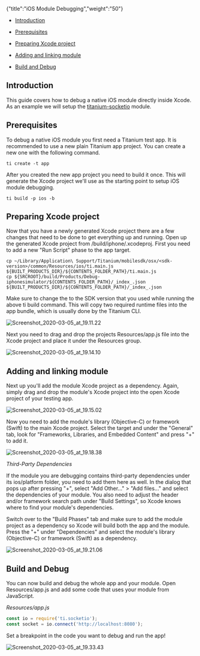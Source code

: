 {"title":"iOS Module Debugging","weight":"50"}

* [Introduction](#introduction)

* [Prerequisites](#prerequisites)

* [Preparing Xcode project](#preparing-xcode-project)

* [Adding and linking module](#adding-and-linking-module)

* [Build and Debug](#build-and-debug)

## Introduction

This guide covers how to debug a native iOS module directly inside Xcode. As an example we will setup the [titanium-socketio](https://github.com/appcelerator-modules/titanium-socketio) module.

## Prerequisites

To debug a native iOS module you first need a Titanium test app. It is recommended to use a new plain Titanium app project. You can create a new one with the following command.

```
ti create -t app
```

After you created the new app project you need to build it once. This will generate the Xcode project we'll use as the starting point to setup iOS module debugging.

```
ti build -p ios -b
```

## Preparing Xcode project

Now that you have a newly generated Xcode project there are a few changes that need to be done to get everything up and running. Open up the generated Xcode project from <project-dir>/build/iphone/<project-name>.xcodeproj. First you need to add a new "Run Script" phase to the app target.

```
cp ~/Library/Application\ Support/Titanium/mobilesdk/osx/<sdk-version>/common/Resources/ios/ti.main.js ${BUILT_PRODUCTS_DIR}/${CONTENTS_FOLDER_PATH}/ti.main.js
cp ${SRCROOT}/build/Products/Debug-iphonesimulator/${CONTENTS_FOLDER_PATH}/_index_.json ${BUILT_PRODUCTS_DIR}/${CONTENTS_FOLDER_PATH}/_index_.json
```

Make sure to change the <sdk-version> to the SDK version that you used while running the above ti build command. This will copy two required runtime files into the app bundle, which is usually done by the Titanium CLI.

![Screenshot_2020-03-05_at_19.11.22](/Images/appc/download/attachments/60159823/Screenshot_2020-03-05_at_19.11.22.png)

Next you need to drag and drop the projects Resources/app.js file into the Xcode project and place it under the Resources group.

![Screenshot_2020-03-05_at_19.14.10](/Images/appc/download/attachments/60159823/Screenshot_2020-03-05_at_19.14.10.png)

## Adding and linking module

Next up you'll add the module Xcode project as a dependency. Again, simply drag and drop the module's Xcode project into the open Xcode project of your testing app.

![Screenshot_2020-03-05_at_19.15.02](/Images/appc/download/attachments/60159823/Screenshot_2020-03-05_at_19.15.02.png)

Now you need to add the module's library (Objective-C) or framework (Swift) to the main Xcode project. Select the target and under the "General" tab, look for "Frameworks, Libraries, and Embedded Content" and press "+" to add it.

![Screenshot_2020-03-05_at_19.18.38](/Images/appc/download/attachments/60159823/Screenshot_2020-03-05_at_19.18.38.png)

*Third-Party Dependencies*

If the module you are debugging contains third-party dependencies under its ios/platform folder, you need to add them here as well. In the dialog that pops up after pressing "+", select "Add Other..." > "Add files..." and select the dependencies of your module. You also need to adjust the header and/or framework search path under "Build Settings", so Xcode knows where to find your module's dependencies.

Switch over to the "Build Phases" tab and make sure to add the module project as a dependency so Xcode will build both the app and the module. Press the "+" under "Dependencies" and select the module's library (Objective-C) or framework (Swift) as a dependency.

![Screenshot_2020-03-05_at_19.21.06](/Images/appc/download/attachments/60159823/Screenshot_2020-03-05_at_19.21.06.png)

## Build and Debug

You can now build and debug the whole app and your module. Open Resources/app.js and add some code that uses your module from JavaScript.

*Resources/app.js*

```javascript
const io = require('ti.socketio');
const socket = io.connect('http://localhost:8080');
```

Set a breakpoint in the code you want to debug and run the app!

![Screenshot_2020-03-05_at_19.33.43](/Images/appc/download/attachments/60159823/Screenshot_2020-03-05_at_19.33.43.png)

